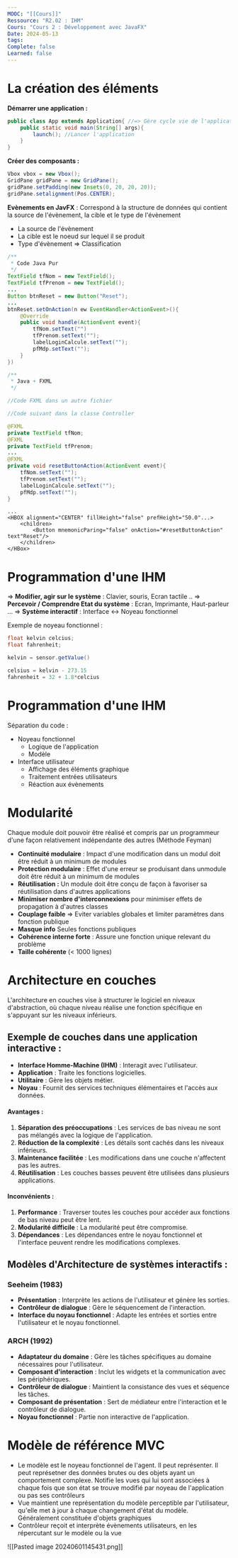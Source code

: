 ```yaml
---
MOOC: "[[Cours]]"
Ressource: "R2.02 : IHM"
Cours: "Cours 2 : Développement avec JavaFX"
Date: 2024-05-13
tags: 
Complete: false
Learned: false
---
```

# La création des éléments
**Démarrer une application :**
```Java
public class App extends Application{ //=> Gère cycle vie de l'application
	public static void main(String[] args){
		launch(); //Lancer l'application
	}
}
```

**Créer des composants :**
```Java
Vbox vbox = new Vbox();
GridPane gridPane = new GridPane();
gridPane.setPadding(new Insets(0, 20, 20, 20));
gridPane.setalignment(Pos.CENTER);
```

**Evènements en JavFX** : Correspond à la structure de données qui contient la source de l'évènement, la cible et le type de l'évènement
- La source de l'évènement
- La cible est le noeud sur lequel il se produit
- Type d'évènement ⇒ Classification


```Java
/**
 * Code Java Pur
 */
TextField tfNom = new TextField();
TextField tfPrenom = new TextField();
...
Button btnReset = new Button("Reset");
...
btnReset.setOnAction(n ew EventHandler<ActionEvent>(){
	@Override
	public void handle(ActionEvent event){
		tfNom.setText("")
		tfPrenom.setText("");
		labelLoginCalcule.setText("");
		pfMdp.setText("");
	}
})
```

```Java
/**
 * Java + FXML
 */

//Code FXML dans un autre fichier

//Code suivant dans la classe Controller 

@FXML
private TextField tfNom;
@FXML
private TextField tfPrenom;
...
@FXML
private void resetButtonAction(ActionEvent event){
	tfNom.setText("");
	tfPrenom.setText("");
	labelLoginCalcule.setText("");
	pfMdp.setText("");
}
```

```FXML
...
<HBOX alignment="CENTER" fillHeight="false" prefHeight="50.0"...>
	<children>
		<Button mnemonicParing="false" onAction="#resetButtonAction" text"Reset"/>
	</children>
</HBox>
```
# Programmation d'une IHM
⇒ **Modifier, agir sur le système** : Clavier, souris, Ecran tactile ..
⇒ **Percevoir / Comprendre Etat du système** : Ecran, Imprimante, Haut-parleur ...
⇒ **Système interactif** : Interface ↔ Noyeau fonctionnel

Exemple de noyeau fonctionnel :
```Java
float kelvin celcius;
float fahrenheit;

kelvin = sensor.getValue()

celsius = kelvin - 273.15
fahrenheit = 32 + 1.8*celcius
```


# Programmation d'une IHM
Séparation du code :
- Noyeau fonctionnel
	- Logique de l'application
	- Modèle
- Interface utilisateur
	- Affichage des éléments graphique
	- Traitement entrées utilisateurs
	- Réaction aux évènements

# Modularité
Chaque module doit pouvoir être réalisé et compris par un programmeur d'une façon relativement indépendante des autres (Méthode Feyman)
- **Continuité modulaire** : Impact d'une modification dans un modul doit être réduit à un minimum de modules
- **Protection modulaire** : Effet  d'une erreur se produisant dans unmodule doit être réduit à un minimum de modules
- **Réutilisation :** Un module doit être conçu de façon à favoriser sa réutilisation dans d'autres applications
- **Minimiser nombre d'interconnexions** pour minimiser effets de propagation à d'autres classes
- **Couplage faible** ⇒ Eviter variables globales et limiter paramètres dans fonction publique
- **Masque info** Seules fonctions publiques
- **Cohérence interne forte** : Assure une fonction unique relevant du problème
- **Taille cohérente** (< 1000 lignes)

# Architecture en couches
L'architecture en couches vise à structurer le logiciel en niveaux d'abstraction, où chaque niveau réalise une fonction spécifique en s'appuyant sur les niveaux inférieurs.

## Exemple de couches dans une application interactive :

- **Interface Homme-Machine (IHM)** : Interagit avec l'utilisateur.
- **Application** : Traite les fonctions logicielles.
- **Utilitaire** : Gère les objets métier.
- **Noyau** : Fournit des services techniques élémentaires et l'accès aux données.

#### Avantages :

1. **Séparation des préoccupations** : Les services de bas niveau ne sont pas mélangés avec la logique de l'application.
2. **Réduction de la complexité** : Les détails sont cachés dans les niveaux inférieurs.
3. **Maintenance facilitée** : Les modifications dans une couche n'affectent pas les autres.
4. **Réutilisation** : Les couches basses peuvent être utilisées dans plusieurs applications.

#### Inconvénients :

1. **Performance** : Traverser toutes les couches pour accéder aux fonctions de bas niveau peut être lent.
2. **Modularité difficile** : La modularité peut être compromise.
3. **Dépendances** : Les dépendances entre le noyau fonctionnel et l'interface peuvent rendre les modifications complexes.

## Modèles d'Architecture de systèmes interactifs :

### Seeheim (1983)
- **Présentation** : Interprète les actions de l'utilisateur et génère les sorties.
- **Contrôleur de dialogue** : Gère le séquencement de l'interaction.
- **Interface du noyau fonctionnel** : Adapte les entrées et sorties entre l'utilisateur et le noyau fonctionnel.
### ARCH (1992)
- **Adaptateur du domaine** : Gère les tâches spécifiques au domaine nécessaires pour l'utilisateur.
- **Composant d'interaction** : Inclut les widgets et la communication avec les périphériques.
- **Contrôleur de dialogue** : Maintient la consistance des vues et séquence les tâches.
- **Composant de présentation** : Sert de médiateur entre l'interaction et le contrôleur de dialogue.
- **Noyau fonctionnel** : Partie non interactive de l'application.

# Modèle de référence MVC
- Le modèle est le noyeau fonctionnel de l'agent. Il peut représenter. Il peut représetner des données brutes ou des objets ayant un comportement complexe. Notifie les vues qui lui sont associées à chaque fois que son état se trouve modifié par noyeau de l'application ou pas ses contrôleurs
- Vue maintient une représentation du modèle perceptible par l'utilisateur, qu'elle met à jour à chaque changement d'état du modèle. Généralement constituée d'objets graphiques
- Contrôleur reçoit et interprète évènements utilisateurs, en les répercutant sur le modèle ou la vue

![[Pasted image 20240601145431.png]]